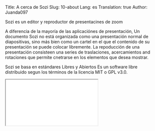 Title: A cerca de Sozi
Slug: 10-about
Lang: es
Translation: true
Author: Juanda097

Sozi es un editor y reproductor de presentacines de zoom

A diferencia de la mayoría de las aplicaciónes de presentación, Un documento Sozi no está organizada como una presentación normal de diapositivas,
sino más bien como un cartel en el que el contenido de su presentación se puede colocar libremente.
La repoducción de una presentación consisteen una series de traslaciones, acercamientos and rotaciones
que permite cnetrarse en los elementos que desea mostrar.

Sozi se basa en estándares Libres y Abiertos
Es un software libre distribuido segun los términos de la licencia MIT o GPL v3.0.

<iframe class="sozi" src="|filename|/images/this-is-not-a-slideshow.fast.svg">
</iframe>
